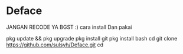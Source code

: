 # Deface
JANGAN RECODE YA BGST :)
cara install 
Dan pakai

pkg update && pkg upgrade
pkg install git 
pkg install bash
cd
git clone https://github.com/sulsyh/Deface.git
cd 
